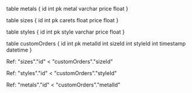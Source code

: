 table metals {
  id int pk
  metal varchar
  price float 
}


table sizes {
  id int pk
  carets float
  price float
}


table styles {
  id int pk
  style varchar
  price float
}


table customOrders {
  id int pk
  metalId int
  sizeId int
  styleId int
  timestamp datetime
}



Ref: "sizes"."id" < "customOrders"."sizeId"

Ref: "styles"."id" < "customOrders"."styleId"

Ref: "metals"."id" < "customOrders"."metalId"

